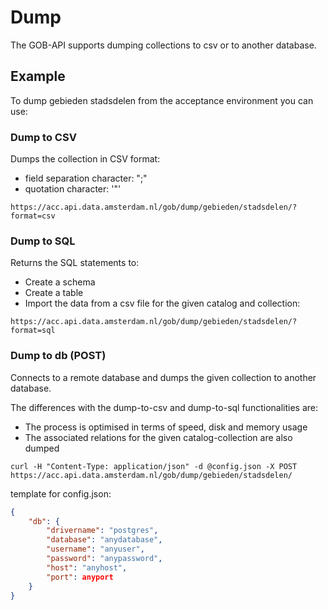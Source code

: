 # Dump

The GOB-API supports dumping collections to csv or to another database.

## Example

To dump gebieden stadsdelen from the acceptance environment you can use:

### Dump to CSV

Dumps the collection in CSV format:
- field separation character: ";"
- quotation character: '"'

```
https://acc.api.data.amsterdam.nl/gob/dump/gebieden/stadsdelen/?format=csv
```

### Dump to SQL

Returns the SQL statements to:
- Create a schema
- Create a table
- Import the data from a csv file
for the given catalog and collection:

```
https://acc.api.data.amsterdam.nl/gob/dump/gebieden/stadsdelen/?format=sql
```

### Dump to db (POST)

Connects to a remote database and dumps the given collection to another database.

The differences with the dump-to-csv and dump-to-sql functionalities are:
- The process is optimised in terms of speed, disk and memory usage
- The associated relations for the given catalog-collection are also dumped

```
curl -H "Content-Type: application/json" -d @config.json -X POST https://acc.api.data.amsterdam.nl/gob/dump/gebieden/stadsdelen/
```

template for config.json:

```json
{
    "db": {
        "drivername": "postgres",
        "database": "anydatabase",
        "username": "anyuser",
        "password": "anypassword",
        "host": "anyhost",
        "port": anyport
    }
}
```
